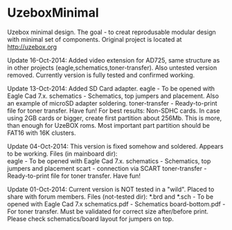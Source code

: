 UzeboxMinimal
=============

Uzebox minimal design. The goal - to creat reprodusable modular design with minimal set of components.
Original project is located at http://uzebox.org

Update 16-Oct-2014: Added video extension for AD725, same structure as in other projects (eagle,schematics,toner-transfer).
Also untested version removed.
Currently version is fully tested and confirmed working.

Update 13-Oct-2014: Added SD Card adapter.
eagle - To be opened with Eagle Cad 7.x.
schematics - Schematics, top jumpers and placement. Also an example of microSD adapter soldering. 
toner-transfer - Ready-to-print file for toner transfer. Have fun!
For best results:
Non-SDHC cards. In case using 2GB cards or bigger, create first partition about 256Mb. 
This is more, than enough for UzeBOX roms. 
Most important part partition should be FAT16 with 16K clusters.


Update 04-Oct-2014: This version is fixed somehow and soldered. Appears to be working.
Files (in mainboard dir):	
eagle - To be opened with Eagle Cad 7.x.
schematics - Schematics, top jumpers and placement
scart - connection via SCART
toner-transfer - Ready-to-print file for toner transfer. Have fun!


Update 01-Oct-2014: Current version is NOT tested in a "wild". Placed to share with forum members.
Files (not-tested dir):	
*.brd and *.sch - To be opened with Eagle Cad 7.x
schematics.pdf - Schematics
board-bottom.pdf - For toner transfer. Must be validated for correct size after/before print. Please check schematics/board layout for jumpers on top.





